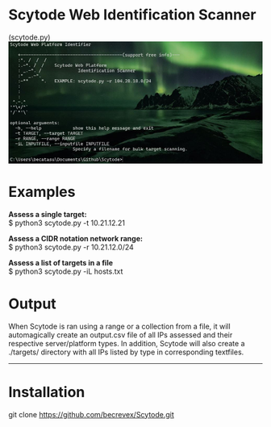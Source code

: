 # Scytode Web Identification Scanner
(scytode.py)
<img align="center" src="https://github.com/becrevex/Scytode/blob/master/scytode.jpg"/> 

# Examples
<b>Assess a single target:</b><br>
$ python3 scytode.py -t 10.21.12.21

<b>Assess a CIDR notation network range:</b><br>
$ python3 scytode.py -r 10.21.12.0/24

<b>Assess a list of targets in a file</b><br>
$ python3 scytode.py -iL hosts.txt

# Output
When Scytode is ran using a range or a collection from a file, it will automagically create an output.csv
file of all IPs assessed and their respective server/platform types.  In addition, Scytode will also create a 
./targets/ directory with all IPs listed by type in corresponding textfiles.  

------------------------------------------------------------------------------------------------------

# Installation
git clone https://github.com/becrevex/Scytode.git


